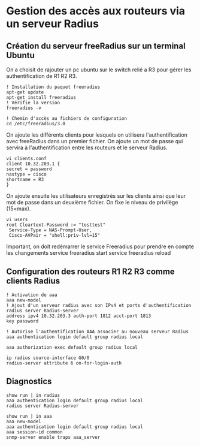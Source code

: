 # Gestion des accès aux routeurs via un serveur Radius
## Création du serveur freeRadius sur un terminal Ubuntu

On a choisit de rajouter un pc ubuntu sur le switch relié a R3 pour gérer les authentification de R1 R2 R3. 

    ! Installation du paquet freeradius
    apt-get update
    apt-get install freeradius
    ! Vérifie la version
    freeradius -v

    ! Chemin d'accès au fichiers de configuration
    cd /etc/freeradius/3.0

On ajoute les différents clients pour lesquels on utilisera l'authentification avec freeRadius dans un premier fichier. On ajoute un mot de passe qui servira à l'authentification entre les routeurs et le serveur Radius.

    vi clients.conf
    client 10.32.203.1 {
    secret = password
    nastype = cisco
    shortname = R3
    }

On ajoute ensuite les utilisateurs enregistrés sur les clients ainsi que leur mot de passe dans un deuxième fichier. On fixe le niveau de privilège (15=max).

    vi users
    root Cleartext-Password := "testtest"
     Service-Type = NAS-Prompt-User,
     Cisco-AVPair = "shell:priv-lvl=15"
     
Important, on doit redémarrer le service Freeradius pour prendre en compte les changements
     service freeradius start
     service freeradius reload

## Configuration des routeurs R1 R2 R3 comme clients Radius

    ! Activation de aaa
    aaa new-model
    ! Ajout d'un serveur radius avec son IPv4 et ports d'authentification
    radius server Radius-server
    address ipv4 10.32.203.3 auth-port 1812 acct-port 1813
    key password

    ! Autorise l'authentification AAA associer au nouveau serveur Radius
    aaa authentication login default group radius local
    
    aaa authorization exec default group radius local
    
    ip radius source-interface G0/0
    radius-server attribute 6 on-for-login-auth

## Diagnostics

    show run | in radius
    aaa authentication login default group radius local
    radius server Radius-server

    show run | in aaa
    aaa new-model
    aaa authentication login default group radius local
    aaa session-id common
    snmp-server enable traps aaa_server
